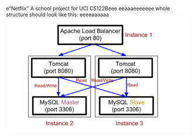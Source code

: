e“Netflix"
A school project for UCI CS122Beee
eeaaaeeeeeee
whole structure should look like this:
eeeeaaaaaa
![image](https://github.com/cxk123/-Netflix-CS122B/blob/master/images/struture.PNG)
